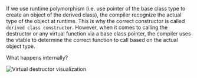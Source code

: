 If we use runtime polymorphism (i.e. use pointer of the base class type to create an object of the derived class), the compiler recognize the actual type of the object at runtime. This is why the correct constructor is called `derived class constructor`. However, when it comes to calling the destructor or any virtual function via a base class pointer, the compiler uses the vtable to determine the correct function to call based on the actual object type.

What happens internally?

![Virtual destructor visualization]()